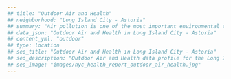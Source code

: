 ```yaml
---
## title: "Outdoor Air and Health"
## neighborhood: "Long Island City - Astoria"
## summary: "Air pollution is one of the most important environmental threats to urban populations and while all people are exposed, pollutant emissions, levels of exposure, and population vulnerability vary across neighborhoods. Exposures to common air pollutants have been linked to respiratory and cardiovascular diseases, cancers, and premature deaths."
## data_json: "Outdoor Air and Health in Long Island City - Astoria"
## content_yml: "outdoor"
## type: location
## seo_title: "Outdoor Air and Health in Long Island City - Astoria"
## seo_description: "Outdoor Air and Health data profile for the Long Island City - Astoria neighborhood of NYC."
## seo_image: "images/nyc_health_report_outdoor_air_health.jpg"
---
```

